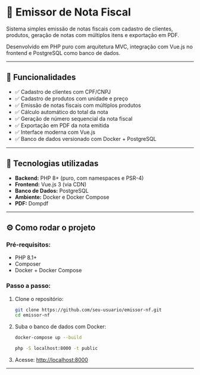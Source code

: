 # 📄 Emissor de Nota Fiscal

Sistema simples emissão de notas fiscais com cadastro de clientes, produtos, geração de notas com múltiplos itens e exportação em PDF.

Desenvolvido em PHP puro com arquitetura MVC, integração com Vue.js no frontend e PostgreSQL como banco de dados.

---

## 🚀 Funcionalidades

- ✅ Cadastro de clientes com CPF/CNPJ
- ✅ Cadastro de produtos com unidade e preço
- ✅ Emissão de notas fiscais com múltiplos produtos
- ✅ Cálculo automático do total da nota
- ✅ Geração de número sequencial da nota fiscal
- ✅ Exportação em PDF da nota emitida
- ✅ Interface moderna com Vue.js
- ✅ Banco de dados versionado com Docker + PostgreSQL

---

## 🧱 Tecnologias utilizadas

- **Backend:** PHP 8+ (puro, com namespaces e PSR-4)
- **Frontend:** Vue.js 3 (via CDN)
- **Banco de Dados:** PostgreSQL
- **Ambiente:** Docker e Docker Compose
- **PDF:** Dompdf

---

## ⚙️ Como rodar o projeto

### Pré-requisitos:

- PHP 8.1+
- Composer
- Docker + Docker Compose

### Passo a passo:

1. Clone o repositório:

   ```bash
   git clone https://github.com/seu-usuario/emissor-nf.git
   cd emissor-nf
   ```

2. Suba o banco de dados com Docker:

   ```bash
   docker-compose up --build
   ```

   ```bash
   php -S localhost:8000 -t public
   ```

3. Acesse:
   [http://localhost:8000](http://localhost:8000)

---
